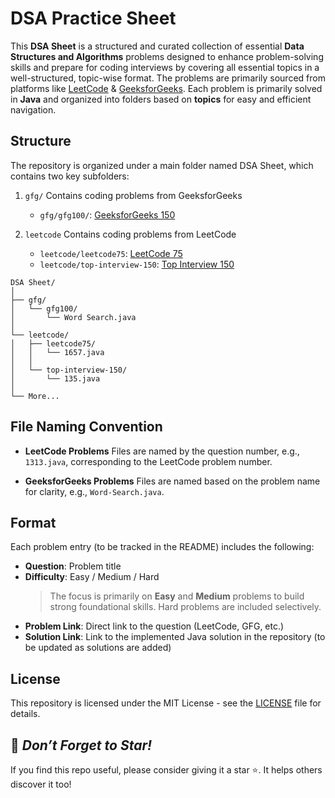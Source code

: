 # DSA Practice Sheet

This **DSA Sheet** is a structured and curated collection of essential **Data Structures and Algorithms** problems designed to enhance problem-solving skills and prepare for coding interviews by covering all essential topics in a well-structured, topic-wise format. The problems are primarily sourced from platforms like [LeetCode](https://leetcode.com/problemset/) & [GeeksforGeeks](https://www.geeksforgeeks.org/).
Each problem is primarily solved in **Java** and organized into folders based on **topics** for easy and efficient navigation.

## Structure

The repository is organized under a main folder named DSA Sheet, which contains two key subfolders:
1. `gfg/`
   Contains coding problems from GeeksforGeeks
     
   - `gfg/gfg100/`: [GeeksforGeeks 150](https://www.geeksforgeeks.org/top-100-data-structure-and-algorithms-dsa-interview-questions-topic-wise/)
   
2. `leetcode`
   Contains coding problems from LeetCode

   - `leetcode/leetcode75`: [LeetCode 75](https://leetcode.com/studyplan/leetcode-75/)
   - `leetcode/top-interview-150`: [Top Interview 150](https://leetcode.com/studyplan/top-interview-150/)
   
```text
DSA Sheet/
│
├── gfg/
│   └── gfg100/
│       └── Word Search.java
│      
└── leetcode/
│   ├── leetcode75/
│   │   └── 1657.java
│   │   
│   └── top-interview-150/
│       └── 135.java
│
└── More...   
```

## File Naming Convention

- **LeetCode Problems**
  Files are named by the question number, e.g., `1313.java`, corresponding to the LeetCode problem number.

- **GeeksforGeeks Problems**
  Files are named based on the problem name for clarity, e.g., `Word-Search.java`.

## Format

Each problem entry (to be tracked in the README) includes the following:

- **Question**: Problem title
- **Difficulty**: Easy / Medium / Hard
  > The focus is primarily on **Easy** and **Medium** problems to build strong foundational skills. Hard problems are included selectively.
- **Problem Link**: Direct link to the question (LeetCode, GFG, etc.)
- **Solution Link**: Link to the implemented Java solution in the repository (to be updated as solutions are added)

## License

This repository is licensed under the MIT License - see the [LICENSE](/LICENSE) file for details.

## 🌟 *Don’t Forget to Star!*
If you find this repo useful, please consider giving it a star ⭐. It helps others discover it too!
